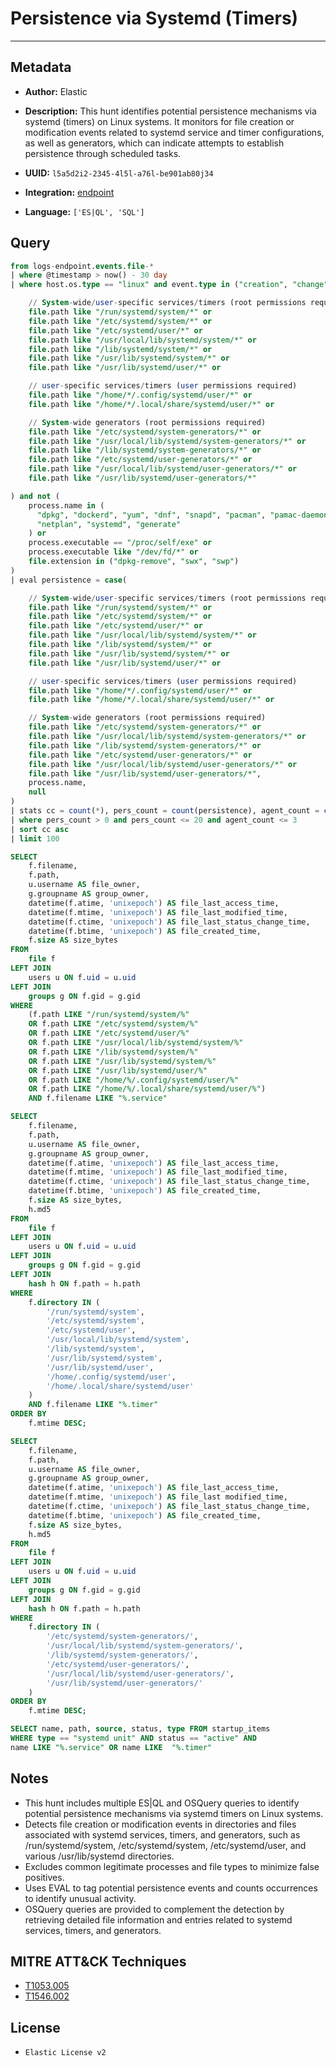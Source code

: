 # Persistence via Systemd (Timers)

---

## Metadata

- **Author:** Elastic
- **Description:** This hunt identifies potential persistence mechanisms via systemd (timers) on Linux systems. It monitors for file creation or modification events related to systemd service and timer configurations, as well as generators, which can indicate attempts to establish persistence through scheduled tasks.

- **UUID:** `l5a5d2i2-2345-4l5l-a76l-be901ab80j34`
- **Integration:** [endpoint](https://docs.elastic.co/integrations/endpoint)
- **Language:** `['ES|QL', 'SQL']`

## Query

```sql
from logs-endpoint.events.file-*
| where @timestamp > now() - 30 day
| where host.os.type == "linux" and event.type in ("creation", "change") and (

    // System-wide/user-specific services/timers (root permissions required)
    file.path like "/run/systemd/system/*" or
    file.path like "/etc/systemd/system/*" or
    file.path like "/etc/systemd/user/*" or
    file.path like "/usr/local/lib/systemd/system/*" or
    file.path like "/lib/systemd/system/*" or
    file.path like "/usr/lib/systemd/system/*" or
    file.path like "/usr/lib/systemd/user/*" or

    // user-specific services/timers (user permissions required)
    file.path like "/home/*/.config/systemd/user/*" or
    file.path like "/home/*/.local/share/systemd/user/*" or

    // System-wide generators (root permissions required)
    file.path like "/etc/systemd/system-generators/*" or
    file.path like "/usr/local/lib/systemd/system-generators/*" or
    file.path like "/lib/systemd/system-generators/*" or
    file.path like "/etc/systemd/user-generators/*" or
    file.path like "/usr/local/lib/systemd/user-generators/*" or
    file.path like "/usr/lib/systemd/user-generators/*"

) and not (
    process.name in (
      "dpkg", "dockerd", "yum", "dnf", "snapd", "pacman", "pamac-daemon",
      "netplan", "systemd", "generate"
    ) or
    process.executable == "/proc/self/exe" or
    process.executable like "/dev/fd/*" or
    file.extension in ("dpkg-remove", "swx", "swp")
)
| eval persistence = case(

    // System-wide/user-specific services/timers (root permissions required)
    file.path like "/run/systemd/system/*" or
    file.path like "/etc/systemd/system/*" or
    file.path like "/etc/systemd/user/*" or
    file.path like "/usr/local/lib/systemd/system/*" or
    file.path like "/lib/systemd/system/*" or
    file.path like "/usr/lib/systemd/system/*" or
    file.path like "/usr/lib/systemd/user/*" or

    // user-specific services/timers (user permissions required)
    file.path like "/home/*/.config/systemd/user/*" or
    file.path like "/home/*/.local/share/systemd/user/*" or

    // System-wide generators (root permissions required)
    file.path like "/etc/systemd/system-generators/*" or
    file.path like "/usr/local/lib/systemd/system-generators/*" or
    file.path like "/lib/systemd/system-generators/*" or
    file.path like "/etc/systemd/user-generators/*" or
    file.path like "/usr/local/lib/systemd/user-generators/*" or
    file.path like "/usr/lib/systemd/user-generators/*",
    process.name,
    null
)
| stats cc = count(*), pers_count = count(persistence), agent_count = count(agent.id) by process.executable, file.path, host.name, user.name
| where pers_count > 0 and pers_count <= 20 and agent_count <= 3
| sort cc asc
| limit 100
```

```sql
SELECT
    f.filename,
    f.path,
    u.username AS file_owner,
    g.groupname AS group_owner,
    datetime(f.atime, 'unixepoch') AS file_last_access_time,
    datetime(f.mtime, 'unixepoch') AS file_last_modified_time,
    datetime(f.ctime, 'unixepoch') AS file_last_status_change_time,
    datetime(f.btime, 'unixepoch') AS file_created_time,
    f.size AS size_bytes
FROM
    file f
LEFT JOIN
    users u ON f.uid = u.uid
LEFT JOIN
    groups g ON f.gid = g.gid
WHERE
    (f.path LIKE "/run/systemd/system/%"
    OR f.path LIKE "/etc/systemd/system/%"
    OR f.path LIKE "/etc/systemd/user/%"
    OR f.path LIKE "/usr/local/lib/systemd/system/%"
    OR f.path LIKE "/lib/systemd/system/%"
    OR f.path LIKE "/usr/lib/systemd/system/%"
    OR f.path LIKE "/usr/lib/systemd/user/%"
    OR f.path LIKE "/home/%/.config/systemd/user/%"
    OR f.path LIKE "/home/%/.local/share/systemd/user/%")
    AND f.filename LIKE "%.service"
```

```sql
SELECT
    f.filename,
    f.path,
    u.username AS file_owner,
    g.groupname AS group_owner,
    datetime(f.atime, 'unixepoch') AS file_last_access_time,
    datetime(f.mtime, 'unixepoch') AS file_last_modified_time,
    datetime(f.ctime, 'unixepoch') AS file_last_status_change_time,
    datetime(f.btime, 'unixepoch') AS file_created_time,
    f.size AS size_bytes,
    h.md5
FROM
    file f
LEFT JOIN
    users u ON f.uid = u.uid
LEFT JOIN
    groups g ON f.gid = g.gid
LEFT JOIN
    hash h ON f.path = h.path
WHERE
    f.directory IN (
        '/run/systemd/system',
        '/etc/systemd/system',
        '/etc/systemd/user',
        '/usr/local/lib/systemd/system',
        '/lib/systemd/system',
        '/usr/lib/systemd/system',
        '/usr/lib/systemd/user',
        '/home/.config/systemd/user',
        '/home/.local/share/systemd/user'
    )
    AND f.filename LIKE "%.timer"
ORDER BY
    f.mtime DESC;
```

```sql
SELECT
    f.filename,
    f.path,
    u.username AS file_owner,
    g.groupname AS group_owner,
    datetime(f.atime, 'unixepoch') AS file_last_access_time,
    datetime(f.mtime, 'unixepoch') AS file_last modified_time,
    datetime(f.ctime, 'unixepoch') AS file_last_status_change_time,
    datetime(f.btime, 'unixepoch') AS file_created_time,
    f.size AS size_bytes,
    h.md5
FROM
    file f
LEFT JOIN
    users u ON f.uid = u.uid
LEFT JOIN
    groups g ON f.gid = g.gid
LEFT JOIN
    hash h ON f.path = h.path
WHERE
    f.directory IN (
        '/etc/systemd/system-generators/',
        '/usr/local/lib/systemd/system-generators/',
        '/lib/systemd/system-generators/',
        '/etc/systemd/user-generators/',
        '/usr/local/lib/systemd/user-generators/',
        '/usr/lib/systemd/user-generators/'
    )
ORDER BY
    f.mtime DESC;
```

```sql
SELECT name, path, source, status, type FROM startup_items
WHERE type == "systemd unit" AND status == "active" AND
name LIKE "%.service" OR name LIKE  "%.timer"
```

## Notes

- This hunt includes multiple ES|QL and OSQuery queries to identify potential persistence mechanisms via systemd timers on Linux systems.
- Detects file creation or modification events in directories and files associated with systemd services, timers, and generators, such as /run/systemd/system, /etc/systemd/system, /etc/systemd/user, and various /usr/lib/systemd directories.
- Excludes common legitimate processes and file types to minimize false positives.
- Uses EVAL to tag potential persistence events and counts occurrences to identify unusual activity.
- OSQuery queries are provided to complement the detection by retrieving detailed file information and entries related to systemd services, timers, and generators.
## MITRE ATT&CK Techniques

- [T1053.005](https://attack.mitre.org/techniques/T1053/005)
- [T1546.002](https://attack.mitre.org/techniques/T1546/002)

## License

- `Elastic License v2`

